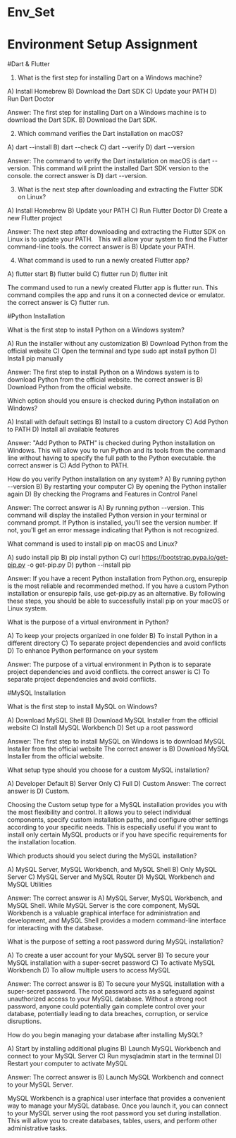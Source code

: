 # Env_Set

# Environment Setup Assignment

#Dart & Flutter

1. What is the first step for installing Dart on a Windows machine?

A) Install Homebrew
B) Download the Dart SDK
C) Update your PATH
D) Run Dart Doctor

Answer: The first step for installing Dart on a Windows machine is to download the Dart SDK.
 B) Download the Dart SDK.

2. Which command verifies the Dart installation on macOS?

A) dart --install
B) dart --check
C) dart --verify
D) dart --version

Answer: The command to verify the Dart installation on macOS is dart --version. This command will print the installed Dart SDK version to the console.
 the correct answer is D) dart --version.


3. What is the next step after downloading and extracting the Flutter SDK on Linux?

A) Install Homebrew
B) Update your PATH
C) Run Flutter Doctor
D) Create a new Flutter project

Answer: The next step after downloading and extracting the Flutter SDK on Linux is to update your PATH.   
This will allow your system to find the Flutter command-line tools.
the correct answer is B) Update your PATH.


4. What command is used to run a newly created Flutter app?

A) flutter start
B) flutter build
C) flutter run
D) flutter init

The command used to run a newly created Flutter app is flutter run. This command compiles the app and runs it on a connected device or emulator.
the correct answer is C) flutter run.

#Python Installation

What is the first step to install Python on a Windows system?

A) Run the installer without any customization
B) Download Python from the official website
C) Open the terminal and type sudo apt install python
D) Install pip manually

Answer: The first step to install Python on a Windows system is to download Python from the official website.
the correct answer is B) Download Python from the official website.

Which option should you ensure is checked during Python installation on Windows?

A) Install with default settings
B) Install to a custom directory
C) Add Python to PATH
D) Install all available features

Answer: "Add Python to PATH" is checked during Python installation on Windows.
This will allow you to run Python and its tools from the command line without having to specify the full path to the Python executable.
 the correct answer is C) Add Python to PATH.

 
How do you verify Python installation on any system?
A) By running python --version
B) By restarting your computer
C) By opening the Python installer again
D) By checking the Programs and Features in Control Panel

Answer: The correct answer is A) By running python --version.
This command will display the installed Python version in your terminal or command prompt.
 If Python is installed, you'll see the version number. If not, you'll get an error message indicating that Python is not recognized.   


What command is used to install pip on macOS and Linux?

A) sudo install pip
B) pip install python
C) curl https://bootstrap.pypa.io/get-pip.py -o get-pip.py
D) python --install pip

Answer: If you have a recent Python installation from Python.org, ensurepip is the most reliable and recommended method.
If you have a custom Python installation or ensurepip fails, use get-pip.py as an alternative.
By following these steps, you should be able to successfully install pip on your macOS or Linux system.


What is the purpose of a virtual environment in Python?

A) To keep your projects organized in one folder
B) To install Python in a different directory
C) To separate project dependencies and avoid conflicts
D) To enhance Python performance on your system

Answer: The purpose of a virtual environment in Python is to separate project dependencies and avoid conflicts.
 the correct answer is C) To separate project dependencies and avoid conflicts.

#MySQL Installation

What is the first step to install MySQL on Windows?

A) Download MySQL Shell
B) Download MySQL Installer from the official website
C) Install MySQL Workbench
D) Set up a root password

Answer: The first step to install MySQL on Windows is to download MySQL Installer from the official website
The correct answer is B) Download MySQL Installer from the official website.

What setup type should you choose for a custom MySQL installation?

A) Developer Default
B) Server Only
C) Full
D) Custom
Answer: The correct answer is D) Custom.

Choosing the Custom setup type for a MySQL installation provides you with the most flexibility and control.
 It allows you to select individual components, specify custom installation paths, and configure other settings according to your specific needs. This is especially useful if you want to install only certain MySQL products or if you have specific requirements for the installation location.   

Which products should you select during the MySQL installation?

A) MySQL Server, MySQL Workbench, and MySQL Shell
B) Only MySQL Server
C) MySQL Server and MySQL Router
D) MySQL Workbench and MySQL Utilities

Answer: The correct answer is A) MySQL Server, MySQL Workbench, and MySQL Shell.
While MySQL Server is the core component, MySQL Workbench is a valuable graphical interface for administration and development, and MySQL Shell provides a modern command-line interface for interacting with the database.

What is the purpose of setting a root password during MySQL installation?

A) To create a user account for your MySQL server
B) To secure your MySQL installation with a super-secret password
C) To activate MySQL Workbench
D) To allow multiple users to access MySQL

Answer: The correct answer is B) To secure your MySQL installation with a super-secret password.
The root password acts as a safeguard against unauthorized access to your MySQL database. Without a strong root password, anyone could potentially gain complete control over your database, potentially leading to data breaches, corruption, or service disruptions.

How do you begin managing your database after installing MySQL?

A) Start by installing additional plugins
B) Launch MySQL Workbench and connect to your MySQL Server
C) Run mysqladmin start in the terminal
D) Restart your computer to activate MySQL

Answer: The correct answer is B) Launch MySQL Workbench and connect to your MySQL Server.

MySQL Workbench is a graphical user interface that provides a convenient way to manage your MySQL database. Once you launch it, you can connect to your MySQL server using the root password you set during installation. This will allow you to create databases, tables, users, and perform other administrative tasks.

